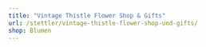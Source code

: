 ```yaml
---
title: "Vintage Thistle Flower Shop & Gifts"
url: /stettler/vintage-thistle-flower-shop-und-gifts/
shop: Blumen
---
```

